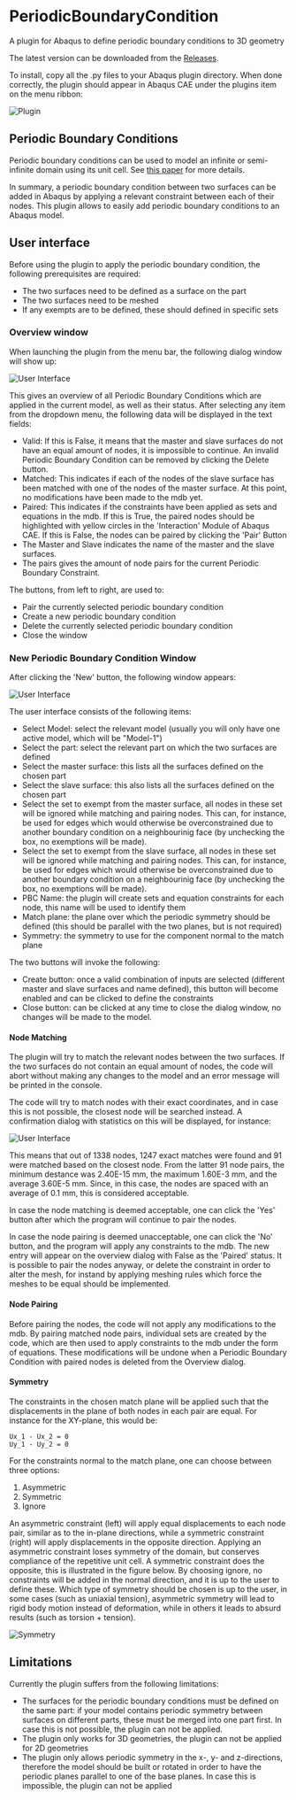 # PeriodicBoundaryCondition
A plugin for Abaqus to define periodic boundary conditions to 3D geometry

The latest version can be downloaded from the [Releases](https://github.com/smrg-uob/PeriodicBoundaryCondition/releases).

To install, copy all the .py files to your Abaqus plugin directory.
When done correctly, the plugin should appear in Abaqus CAE under the plugins item on the menu ribbon:

![Plugin](https://github.com/smrg-uob/PeriodicBoundaryCondition/blob/master/doc/plugin.png?raw=true)

## Periodic Boundary Conditions 
Periodic boundary conditions can be used to model an infinite or semi-infinite domain using its unit cell.
See [this paper](https://github.com/smrg-uob/PeriodicBoundaryCondition/blob/master/doc/applying%20periodic%20boundary%20conditions%20in%20finite%20element%20analysis.pdf) for more details.

In summary, a periodic boundary condition between two surfaces can be added in Abaqus by applying a relevant constraint between each of their nodes.
This plugin allows to easily add periodic boundary conditions to an Abaqus model.

## User interface 
Before using the plugin to apply the periodic boundary condition, the following prerequisites are required:
* The two surfaces need to be defined as a surface on the part
* The two surfaces need to be meshed
* If any exempts are to be defined, these should defined in specific sets

### Overview window
When launching the plugin from the menu bar, the following dialog window will show up:

![User Interface](https://github.com/smrg-uob/PeriodicBoundaryCondition/blob/master/doc/gui_overview.png?raw=true)

This gives an overview of all Periodic Boundary Conditions which are applied in the current model, as well as their status.
After selecting any item from the dropdown menu, the following data will be displayed in the text fields:
 * Valid: If this is False, it means that the master and slave surfaces do not have an equal amount of nodes, it is impossible to continue. An invalid Periodic Boundary Condition can be removed by clicking the Delete button.
 * Matched: This indicates if each of the nodes of the slave surface has been matched with one of the nodes of the master surface. At this point, no modifications have been made to the mdb yet.
 * Paired: This indicates if the constraints have been applied as sets and equations in the mdb. If this is True, the paired nodes should be highlighted with yellow circles in the 'Interaction' Module of Abaqus CAE. If this is False, the nodes can be paired by clicking the 'Pair' Button
 * The Master and Slave indicates the name of the master and the slave surfaces.
 * The pairs gives the amount of node pairs for the current Periodic Boundary Constraint.
 
 The buttons, from left to right, are used to:
 * Pair the currently selected periodic boundary condition
 * Create a new periodic boundary condition
 * Delete the currently selected periodic boundary condition
 * Close the window

### New Periodic Boundary Condition Window
After clicking the 'New' button, the following window appears:

![User Interface](https://github.com/smrg-uob/PeriodicBoundaryCondition/blob/master/doc/gui_new.png?raw=true)

The user interface consists of the following items:
* Select Model: select the relevant model (usually you will only have one active model, which will be "Model-1")
* Select the part: select the relevant part on which the two surfaces are defined
* Select the master surface: this lists all the surfaces defined on the chosen part
* Select the slave surface: this also lists all the surfaces defined on the chosen part
* Select the set to exempt from the master surface, all nodes in these set will be ignored while matching and pairing nodes. This can, for instance, be used for edges which would otherwise be overconstrained due to another boundary condition on a neighbourinig face (by unchecking the box, no exemptions will be made).
* Select the set to exempt from the slave surface, all nodes in these set will be ignored while matching and pairing nodes. This can, for instance, be used for edges which would otherwise be overconstrained due to another boundary condition on a neighbourinig face (by unchecking the box, no exemptions will be made).
* PBC Name: the plugin will create sets and equation constraints for each node, this name will be used to identify them
* Match plane: the plane over which the periodic symmetry should be defined (this should be parallel with the two planes, but is not required)
* Symmetry: the symmetry to use for the component normal to the match plane

The two buttons will invoke the following:
* Create button: once a valid combination of inputs are selected (different master and slave surfaces and name defined), this button will become enabled and can be clicked to define the constraints
* Close button: can be clicked at any time to close the dialog window, no changes will be made to the model.

#### Node Matching
The plugin will try to match the relevant nodes between the two surfaces. If the two surfaces do not contain an equal amount of nodes, the code will abort without making any changes to the model and an error message will be printed in the console.

The code will try to match nodes with their exact coordinates, and in case this is not possible, the closest node will be searched instead. A confirmation dialog with statistics on this will be displayed, for instance: 

![User Interface](https://github.com/smrg-uob/PeriodicBoundaryCondition/blob/master/doc/gui_confirm.png?raw=true)

This means that out of 1338 nodes, 1247 exact matches were found and 91 were matched based on the closest node. From the latter 91 node pairs, the minimum destance was 2.40E-15 mm, the maximum 1.60E-3 mm, and the average 3.60E-5 mm. Since, in this case, the nodes are spaced with an average of 0.1 mm, this is considered acceptable.

In case the node matching is deemed acceptable, one can click the 'Yes' button after which the program will continue to pair the nodes.

In case the node pairing is deemed unacceptable, one can click the 'No' button, and the program will apply any constraints to the mdb.
The new entry will appear on the overview dialog with False as the 'Paired' status. It is possible to pair the nodes anyway, or delete the constraint in order to alter the mesh, for instand by applying meshing rules which force the meshes to be equal should be implemented.

#### Node Pairing
Before pairing the nodes, the code will not apply any modifications to the mdb. By pairing matched node pairs, individual sets are created by the code, which are then used to apply constraints to the mdb under the form of equations.
These modifications will be undone when a Periodic Boundary Condition with paired nodes is deleted from the Overview dialog.

#### Symmetry
The constraints in the chosen match plane will be applied such that the displacements in the plane of both nodes in each pair are equal. For instance for the XY-plane, this would be:
```
Ux_1 - Ux_2 = 0
Uy_1 - Uy_2 = 0
```

For the constraints normal to the match plane, one can choose between three options:
1. Asymmetric
2. Symmetric
3. Ignore

An asymmetric constraint (left) will apply equal displacements to each node pair, similar as to the in-plane directions, while a symmetric constraint (right) will apply displacements in the opposite direction. Applying an asymmetric constraint loses symmetry of the domain, but conserves compliance of the repetitive unit cell. A symmetric constraint does the opposite, this is illustrated in the figure below.
By choosing ignore, no constraints will be added in the normal direction, and it is up to the user to define these.
Which type of symmetry should be chosen is up to the user, in some cases (such as uniaxial tension), asymmetric symmetry will lead to rigid body motion instead of deformation, while in others it leads to absurd results (such as torsion + tension).

![Symmetry](https://github.com/smrg-uob/PeriodicBoundaryCondition/blob/master/doc/drawing.svg)

## Limitations
Currently the plugin suffers from the following limitations:
* The surfaces for the periodic boundary conditions must be defined on the same part: if your model contains periodic symmetry between surfaces on different parts, these must be merged into one part first. In case this is not possible, the plugin can not be applied.
* The plugin only works for 3D geometries, the plugin can not be applied for 2D geometries
* The plugin only allows periodic symmetry in the x-, y- and z-directions, therefore the model should be built or rotated in order to have the periodic planes parallel to one of the base planes. In case this is impossible, the plugin can not be applied
